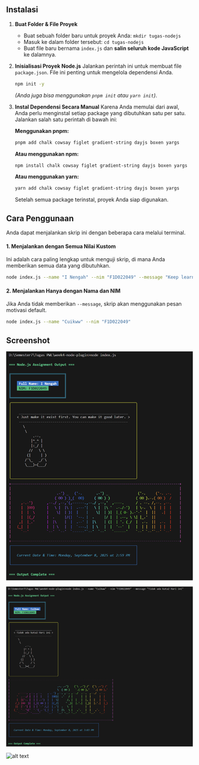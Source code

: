 ## Instalasi

1.  **Buat Folder & File Proyek**
    * Buat sebuah folder baru untuk proyek Anda: `mkdir tugas-nodejs`
    * Masuk ke dalam folder tersebut: `cd tugas-nodejs`
    * Buat file baru bernama `index.js` dan **salin seluruh kode JavaScript** ke dalamnya.

2.  **Inisialisasi Proyek Node.js**
    Jalankan perintah ini untuk membuat file `package.json`. File ini penting untuk mengelola dependensi Anda.
    ```bash
    npm init -y
    ```
    *(Anda juga bisa menggunakan `pnpm init` atau `yarn init`)*.

3.  **Instal Dependensi Secara Manual**
    Karena Anda memulai dari awal, Anda perlu menginstal setiap package yang dibutuhkan satu per satu. Jalankan salah satu perintah di bawah ini:

    **Menggunakan pnpm:**
    ```bash
    pnpm add chalk cowsay figlet gradient-string dayjs boxen yargs
    ```

    **Atau menggunakan npm:**
    ```bash
    npm install chalk cowsay figlet gradient-string dayjs boxen yargs
    ```

    **Atau menggunakan yarn:**
    ```bash
    yarn add chalk cowsay figlet gradient-string dayjs boxen yargs
    ```
    Setelah semua package terinstal, proyek Anda siap digunakan.

## Cara Penggunaan

Anda dapat menjalankan skrip ini dengan beberapa cara melalui terminal.

#### 1. Menjalankan dengan Semua Nilai Kustom
Ini adalah cara paling lengkap untuk menguji skrip, di mana Anda memberikan semua data yang dibutuhkan.

```bash
node index.js --name "I Nengah" --nim "F1D022049" --message "Keep learning, never settle."
```

#### 2. Menjalankan Hanya dengan Nama dan NIM
Jika Anda tidak memberikan `--message`, skrip akan menggunakan pesan motivasi default.

```bash
node index.js --name "Cuikww" --nim "F1D022049"
```

## Screenshot
![alt text](image.png)

![alt text](image-1.png)

![alt text](image-3.png)

